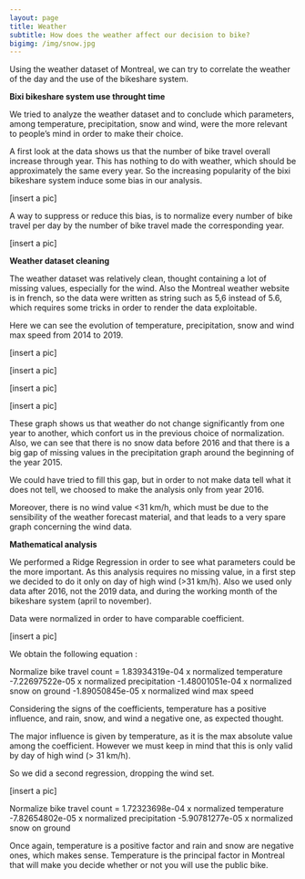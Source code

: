 ```yaml
---
layout: page
title: Weather
subtitle: How does the weather affect our decision to bike?
bigimg: /img/snow.jpg
---
```


Using the weather dataset of Montreal, we can try to correlate the weather of the day and the use of the bikeshare system. 

**Bixi bikeshare system use throught time**

We tried to analyze the weather dataset and to conclude which parameters, among temperature, precipitation, snow and wind, were the more relevant to people’s mind in order to make their choice.

A first look at the data shows us that the number of bike travel overall increase through year. This has nothing to do with weather, which should be approximately the same every year. So the increasing popularity of the bixi bikeshare system induce some bias in our analysis.

[insert a pic]

A way to suppress or reduce this bias, is to normalize every number of bike travel per day by the number of bike travel made the corresponding year.

[insert a pic]

**Weather dataset cleaning**

The weather dataset was relatively clean, thought containing a lot of missing values, especially for the wind. Also the Montreal weather website is in french, so the data were written as string such as 5,6 instead of 5.6, which requires some tricks in order to render the data exploitable. 

Here we can see the evolution of temperature, precipitation, snow and wind max speed from 2014 to 2019.

[insert a pic]

[insert a pic]

[insert a pic]

[insert a pic]

These graph shows us that weather do not change significantly from one year to another, which confort us in the previous choice of normalization. Also, we can see that there is no snow data before 2016 and that there is a big gap of missing values in the precipitation graph around the beginning of the year 2015.

We could have tried to fill this gap, but in order to not make data tell what it does not tell, we choosed to make the analysis only from year 2016.

Moreover, there is no wind value <31 km/h, which must be due to the sensibility of the weather forecast material, and that leads to a very spare graph concerning the wind data.

**Mathematical analysis**

We performed a Ridge Regression in order to see what parameters could be the more important. As this analysis requires no missing value, in a first step we decided to do it only on day of high wind (>31 km/h). Also we used only data after 2016, not the 2019 data, and during the working month of the bikeshare system (april to november).

Data were normalized in order to have comparable coefficient.

[insert a pic]

We obtain the following equation :

Normalize bike travel count = 	1.83934319e-04 x normalized temperature 
				-7.22697522e-05 x normalized precipitation 
				-1.48001051e-04 x normalized snow on ground 
				-1.89050845e-05 x normalized wind max speed

Considering the signs of the coefficients, temperature has a positive influence, and rain, snow, and wind a negative one, as expected thought. 

The major influence is given by temperature, as it is the max absolute value among the coefficient. However we must keep in mind that this is only valid by day of high wind (> 31 km/h).

So we did a second regression, dropping the wind set. 

[insert a pic]

Normalize bike travel count = 	1.72323698e-04 x normalized temperature 
				-7.82654802e-05 x normalized precipitation 
				-5.90781277e-05 x normalized snow on ground 


Once again, temperature is a positive factor and rain and snow are negative ones, which makes sense.
Temperature is the principal factor in Montreal that will make you decide whether or not you will use the public bike.


